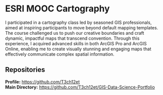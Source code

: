 # ESRI MOOC Cartography
I participated in a cartography class led by seasoned GIS professionals, aimed at inspiring participants to move beyond default mapping templates. The course challenged us to push our creative boundaries and craft dynamic, impactful maps that transcend convention. Through this experience, I acquired advanced skills in both ArcGIS Pro and ArcGIS Online, enabling me to create visually stunning and engaging maps that effectively communicate complex spatial information.

## Repositories
**Profile:** https://github.com/T3ch12et <br>
**Main Directory:** https://github.com/T3ch12et/GIS-Data-Science-Portfolio
